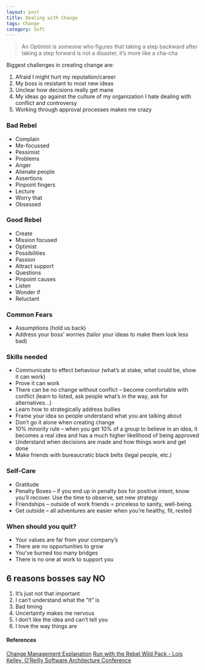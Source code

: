 ```yaml
---
layout: post
title: Dealing with Change
tags: Change
category: Soft
---
```

> An Optimist is someone who figures that taking a step backward after taking a step forward is not a disaster, it’s more like a cha-cha
 
Biggest challenges in creating change are:
 
1) Afraid I might hurt my reputation/career  
2) My boss is resistant to most new ideas  
3) Unclear how decisions really get mane  
4) My ideas go against the culture of my organization I hate dealing with conflict and controversy  
5) Working through approval processes makes me crazy  
 
### Bad Rebel  
- Complain  
- Me-focussed  
- Pessimist  
- Problems  
- Anger  
- Alienate people  
- Assertions  
- Pinpoint fingers  
- Lecture  
- Worry that  
- Obsessed  

 
### Good Rebel
- Create  
- Mission focused  
- Optimist  
- Possibilities  
- Passion  
- Attract support  
- Questions  
- Pinpoint causes  
- Listen  
- Wonder if  
- Reluctant  

 
### Common Fears
- Assumptions (hold us back)  
- Address your boss’ worries (tailor your ideas to make them look less bad)  

 
### Skills needed
- Communicate to effect behaviour (what’s at stake, what could be, show it can work)
- Prove it can work
- There can be no change without conflict – become comfortable with conflict (learn to listed, ask people what’s in the way, ask for alternatives…)
- Learn how to strategically address bullies
- Frame your idea so people understand what you are talking about
- Don’t go it alone when creating change
- 10% minority rule – when you get 10% of a group to believe in an idea, it becomes a real idea and has a much higher likelihood of being approved
- Understand when decisions are made and how things work and get done
- Make friends with bureaucratic black belts (legal people, etc.)

 
### Self-Care  
- Gratitude  
- Penalty Boxes – if you end up in penalty box for positive intent, know you’ll recover. Use the time to observe, set new strategy  
- Friendships – outside of work friends = priceless to sanity, well-being.  
- Get outside – all adventures are easier when you’re healthy, fit, rested  

 
### When should you quit?  
- Your values are far from your company’s  
- There are no opportunities to grow  
- You’ve burned too many bridges  
- There is no one at work to support you  

 
## 6 reasons bosses say NO
1) It’s just not that important  
2) I can’t understand what the “it” is  
3) Bad timing  
4) Uncertainty makes me nervous  
5) I don’t like the idea and can’t tell you  
6) I love the way things are  

#### References ####

[Change Management Explanation](http://www.change-management.com/tutorial-adkar-overview.htm)
[Run with the Rebel Wild Pack - Lois Kelley, O’Reilly Software Architecture Conference](https://www.youtube.com/watch?v=WGcrwz7X4B0)  
